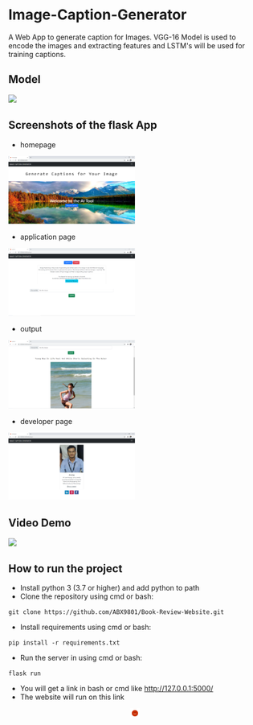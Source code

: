 # Image-Caption-Generator
A Web App to generate caption for Images. VGG-16 Model is used to encode the images and extracting features and LSTM's will be used for training captions.

## Model
<img src = "https://raw.githubusercontent.com/yunjey/pytorch-tutorial/master/tutorials/03-advanced/image_captioning/png/model.png" width = 50%>

## Screenshots of the flask App
- homepage
<img src = "screenshots/home.PNG" width = 50%>

- application page
<img src = "screenshots/cap.PNG" width = 50%>

- output
<img src = "screenshots/Capture.PNG" width = 50%>

- developer page
<img src = "screenshots/developer.PNG" width = 50%>

## Video Demo
<img src = "screenshots/vdo.gif" width = 50%>

## How to run the project
- Install python 3 (3.7 or higher) and add python to path
- Clone the repository using cmd or bash:
```shell
git clone https://github.com/ABX9801/Book-Review-Website.git
```
- Install requirements using cmd or bash:
```shell
pip install -r requirements.txt
```
- Run the server in using cmd or bash:
```shell
flask run
```
- You will get a link in bash or cmd like http://127.0.0.1:5000/
- The website will run on this link

<center>
  <img src = "static/images/logo.png" width = 20px>
</center>
